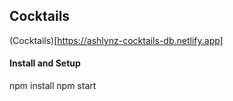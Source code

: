 ## Cocktails

(Cocktails)[https://ashlynz-cocktails-db.netlify.app]

#### Install and Setup

npm install
npm start
